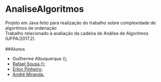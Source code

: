 # AnaliseAlgoritmos
Projeto em Java feito para realização do trabalho sobre complexidade de algoritmos de ordenação<br/>
Trabalho relacionado à avaliação da cadeira de Análise de Algoritmos (UFPA/2017.2).<br/><br/>
##Alunos
<ul>
  <li>Guilherme Albuquerque (<a href="https://github.com/Lakshamana"</a>);</li>
  <li>Rafael Sousa (<a href="https://github.com/RafaSou"</a>);</li>
  <li>Erlon Pinheiro;</li>
  <li>André Miranda.</li>
</ul>
